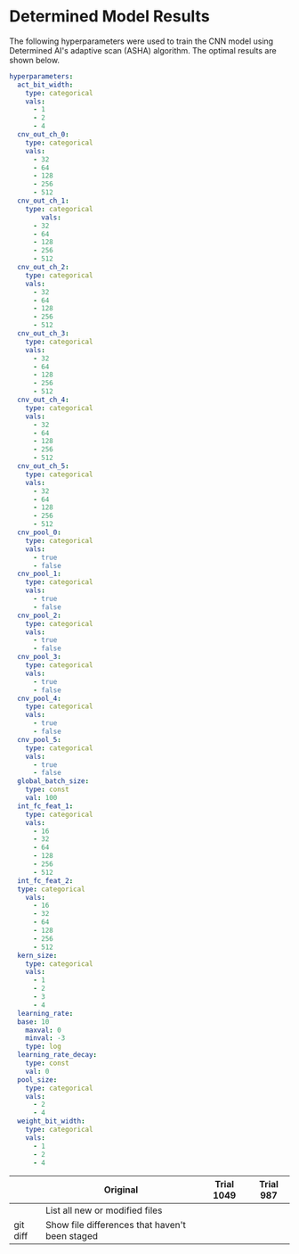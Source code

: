 # Determined Model Results
The following hyperparameters were used to train the CNN model using Determined AI's adaptive scan (ASHA) algorithm. The optimal results are shown below.
```yaml
hyperparameters:
  act_bit_width:
    type: categorical
    vals:
      - 1
      - 2
      - 4
  cnv_out_ch_0:
    type: categorical
    vals:
      - 32
      - 64
      - 128
      - 256
      - 512
  cnv_out_ch_1:
    type: categorical
        vals:
      - 32
      - 64
      - 128
      - 256
      - 512
  cnv_out_ch_2:
    type: categorical
    vals:
      - 32
      - 64
      - 128
      - 256
      - 512
  cnv_out_ch_3:
    type: categorical
    vals:
      - 32
      - 64
      - 128
      - 256
      - 512
  cnv_out_ch_4:
    type: categorical
    vals:
      - 32
      - 64
      - 128
      - 256
      - 512
  cnv_out_ch_5:
    type: categorical
    vals:
      - 32
      - 64
      - 128
      - 256
      - 512
  cnv_pool_0:
    type: categorical
    vals:
      - true
      - false
  cnv_pool_1:
    type: categorical
    vals:
      - true
      - false
  cnv_pool_2:
    type: categorical
    vals:
      - true
      - false
  cnv_pool_3:
    type: categorical
    vals:
      - true
      - false
  cnv_pool_4:
    type: categorical
    vals:
      - true
      - false
  cnv_pool_5:
    type: categorical
    vals:
      - true
      - false
  global_batch_size:
    type: const
    val: 100
  int_fc_feat_1:
    type: categorical
    vals:
      - 16
      - 32
      - 64
      - 128
      - 256
      - 512
  int_fc_feat_2:
  type: categorical
    vals:
      - 16
      - 32
      - 64
      - 128
      - 256
      - 512
  kern_size:
    type: categorical
    vals:
      - 1
      - 2
      - 3
      - 4
  learning_rate:
  base: 10
    maxval: 0
    minval: -3
    type: log 
  learning_rate_decay:
    type: const
    val: 0
  pool_size:
    type: categorical
    vals:
      - 2
      - 4
  weight_bit_width:
    type: categorical
    vals:
      - 1     
      - 2     
      - 4
  ```
|  | Original | Trial 1049 | Trial 987 |
| --- | --- | --- | --- |
|  | List all new or modified files |
| git diff | Show file differences that haven't been staged |
